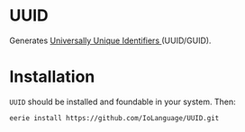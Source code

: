 # UUID 
Generates <a href=http://en.wikipedia.org/wiki/Universally_Unique_Identifier>Universally Unique Identifiers </a> (UUID/GUID).  

# Installation
`UUID` should be installed and foundable in your system. Then:
```
eerie install https://github.com/IoLanguage/UUID.git
```
